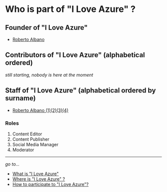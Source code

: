 # Who is part of "I Love Azure" ?


## Founder of "I Love Azure"

- [Roberto Albano](https://www.linkedin.com/in/robertoalbano)

## Contributors of "I Love Azure" (alphabetical ordered)

_still starting, nobody is here at the moment_

## Staff of "I Love Azure" (alphabetical ordered by surname)

- [Roberto Albano (1)(2)(3)(4)](https://www.linkedin.com/in/robertoalbano)



### Roles

1. Content Editor
2. Content Publisher
3. Social Media Manager
4. Moderator

-----------------------------------------------------
*go to...*

- [What is "I Love Azure"](WhatIs/WhatIs.md)
- [Where is "I Love Azure" ?](WhereIs/WhereIs.md)
- [How to participate to "I Love Azure"?](HowToPart/HowToPart.md)
